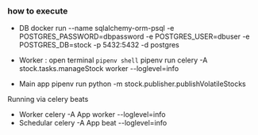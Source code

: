 ### how to execute
- DB
docker run --name sqlalchemy-orm-psql     -e POSTGRES_PASSWORD=dbpassword     -e POSTGRES_USER=dbuser     -e POSTGRES_DB=stock     -p 5432:5432     -d postgres

- Worker : open terminal `pipenv shell`
pipenv run celery -A stock.tasks.manageStock worker --loglevel=info

- Main app
pipenv run python -m stock.publisher.publishVolatileStocks


Running via celery beats
- Worker
celery -A App  worker --loglevel=info
- Schedular
celery -A App beat --loglevel=info
